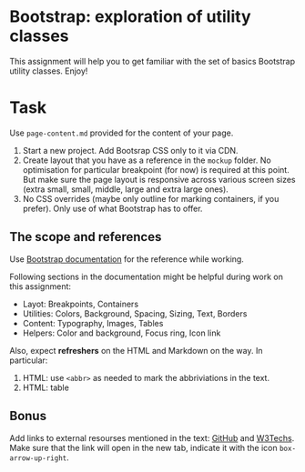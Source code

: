 # Bootstrap: exploration of utility classes

This assignment will help you to get familiar with the set of basics Bootstrap utility classes. Enjoy!

# Task

Use `page-content.md` provided for the content of your page.

1. Start a new project. Add Bootsrap CSS only to it via CDN.
2. Create layout that you have as a reference in the `mockup` folder. No optimisation for particular breakpoint (for now) is required at this point. But make sure the page layout is responsive across various screen sizes (extra small, small, middle, large and extra large ones).
3. No CSS overrides (maybe only outline for marking containers, if you prefer). Only use of what Bootstrap has to offer.

## The scope and references

Use [Bootstrap documentation](https://getbootstrap.com/docs/) for the reference while working.

Following sections in the documentation might be helpful during work on this assignment:

- Layot: Breakpoints, Containers
- Utilities: Colors, Background, Spacing, Sizing, Text, Borders
- Content: Typography, Images, Tables
- Helpers: Color and background, Focus ring, Icon link

Also, expect **refreshers** on the HTML and Markdown on the way. In particular:

1. HTML: use `<abbr>` as needed to mark the abbriviations in the text.
2. HTML: table

## Bonus

Add links to external resourses mentioned in the text: [GitHub](https://github.com/) and [W3Techs](https://w3techs.com/).
Make sure that the link will open in the new tab, indicate it with the icon `box-arrow-up-right`.
